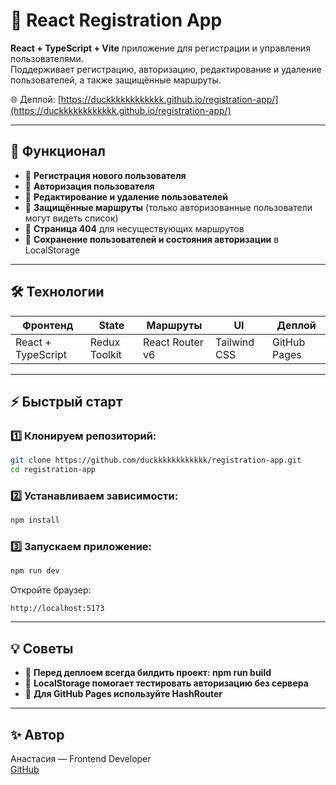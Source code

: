 # 📝 React Registration App

**React + TypeScript + Vite** приложение для регистрации и управления пользователями.  
Поддерживает регистрацию, авторизацию, редактирование и удаление пользователей, а также защищённые маршруты.  

🌐 Деплой: [https://duckkkkkkkkkkkk.github.io/registration-app/](https://duckkkkkkkkkkkk.github.io/registration-app/)

---

## 🚀 Функционал

- 🔹 **Регистрация нового пользователя**  
- 🔹 **Авторизация пользователя**  
- 🔹 **Редактирование и удаление пользователей**  
- 🔹 **Защищённые маршруты** (только авторизованные пользователи могут видеть список)  
- 🔹 **Страница 404** для несуществующих маршрутов  
- 🔹 **Сохранение пользователей и состояния авторизации** в LocalStorage  

---

## 🛠 Технологии

| Фронтенд | State | Маршруты | UI | Деплой |
|-----------|-------|----------|----|--------|
| React + TypeScript | Redux Toolkit | React Router v6 | Tailwind CSS | GitHub Pages |

---

## ⚡ Быстрый старт

### 1️⃣ Клонируем репозиторий:

```bash
git clone https://github.com/duckkkkkkkkkkkk/registration-app.git
cd registration-app
```

### 2️⃣ Устанавливаем зависимости:

```bash
npm install
```

### 3️⃣ Запускаем приложение:

```bash
npm run dev
```

Откройте браузер:

```arduino
http://localhost:5173
```
---

## 💡 Советы

- 🔹 **Перед деплоем всегда билдить проект: npm run build**
- 🔹 **LocalStorage помогает тестировать авторизацию без сервера**
- 🔹 **Для GitHub Pages используйте HashRouter**

---

## ✨ Автор

Анастасия — Frontend Developer  
[GitHub](https://github.com/duckkkkkkkkkkkk)

